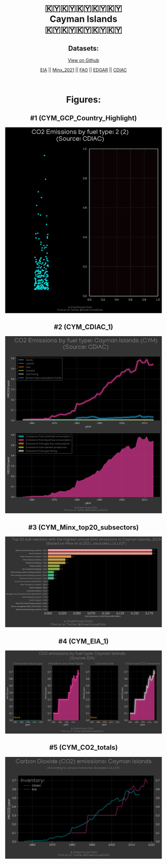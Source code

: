 
<center>
<h1 align="center">
🇰🇾🇰🇾🇰🇾🇰🇾🇰🇾
<br>
Cayman Islands
<br>
🇰🇾🇰🇾🇰🇾🇰🇾🇰🇾
</h1>
<h2>Datasets:</h2>
<p><a href="https://github.com/dquintani/GreenhouseData/tree/master/country_data/CYM_Cayman Islands/data">View on Github</a>
<br></p><p><a href="data/CYM_EIA.csv">EIA</a> || <a href="data/CYM_Minx_2021.csv">Minx_2021</a> || <a href="data/CYM_FAO.csv">FAO</a> || <a href="data/CYM_EDGAR.csv">EDGAR</a> || <a href="data/CYM_CDIAC.csv">CDIAC</a></p><p><br></p>
<h1>Figures:</h1><h2>#1 (CYM_GCP_Country_Highlight)</h2>
<p><img alt="" src="figures/CYM_GCP_Country_Highlight.png" /></p><h2>#2 (CYM_CDIAC_1)</h2>
<p><img alt="" src="figures/CYM_CDIAC_1.png" /></p><h2>#3 (CYM_Minx_top20_subsectors)</h2>
<p><img alt="" src="figures/CYM_Minx_top20_subsectors.png" /></p><h2>#4 (CYM_EIA_1)</h2>
<p><img alt="" src="figures/CYM_EIA_1.png" /></p><h2>#5 (CYM_CO2_totals)</h2>
<p><img alt="" src="figures/CYM_CO2_totals.png" /></p>